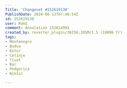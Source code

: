 ```yaml
---
Title: 'Changeset #152619130'
PublishDate: 2024-06-13T07:48:54Z
id: 152619130
user: Rom1
comment: Annulation 152614991
created_by: reverter_plugin/36256;JOSM/1.5 (19096 fr)
tags:
- Montenegro
- Budva
- Kotor
- Cetinje
- Tivat
- Bar
- Podgorica
- Nikšić

---
```

